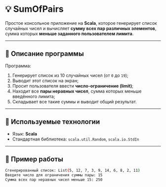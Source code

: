 # 💡 SumOfPairs

Простое консольное приложение на **Scala**, которое генерирует список случайных чисел и вычисляет **сумму всех пар различных элементов**, сумма которых **меньше заданного пользователем лимита**.

---

## 🧮 Описание программы

Программа:

1. Генерирует список из 10 случайных чисел (от `0` до `19`);
2. Выводит этот список на экран;
3. Просит пользователя ввести **число-ограничение (limit)**;
4. Находит все **пары неравных чисел**, сумма которых меньше введённого лимита;
5. Складывает все такие суммы и выводит общий результат.

---

## 🧰 Используемые технологии

- Язык: **Scala**
- Стандартная библиотека: `scala.util.Random`, `scala.io.StdIn`

---

## 🚀 Пример работы

```bash
Сгенерированный список: List(5, 12, 7, 3, 9, 14, 6, 8, 2, 11)
Введите число для ограничения суммы пары: 15
Сумма всех пар неравных чисел меньше 15: 250
